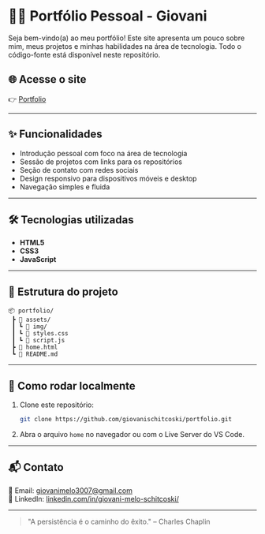 # 🧑‍💻 Portfólio Pessoal - Giovani

Seja bem-vindo(a) ao meu portfólio! Este site apresenta um pouco sobre mim, meus projetos e minhas habilidades na área de tecnologia. Todo o código-fonte está disponível neste repositório.

## 🌐 Acesse o site

👉 [Portfolio](https://giovanischitcoski.github.io/portfolio/home.html)  

---

## ✨ Funcionalidades

- Introdução pessoal com foco na área de tecnologia
- Sessão de projetos com links para os repositórios
- Seção de contato com redes sociais
- Design responsivo para dispositivos móveis e desktop
- Navegação simples e fluida

---

## 🛠️ Tecnologias utilizadas

- **HTML5**
- **CSS3**
- **JavaScript**

---

## 📁 Estrutura do projeto

```
📦 portfolio/
 ┣ 📁 assets/
 ┃ ┗ 📁 img/
 ┃ ┗ 📜 styles.css
 ┃ ┗ 📜 script.js
 ┣ 📜 home.html
 ┗ 📜 README.md
```

---

## 🚀 Como rodar localmente

1. Clone este repositório:
   ```bash
   git clone https://github.com/giovanischitcoski/portfolio.git
   ```
2. Abra o arquivo `home` no navegador ou com o Live Server do VS Code.

---

## 📬 Contato

📧 Email: [giovanimelo3007@gmail.com](mailto:giovanimelo3007@gmail.com)  
💼 LinkedIn: [linkedin.com/in/giovani-melo-schitcoski/](https://www.linkedin.com/in/giovani-melo-schitcoski)

---
> "A persistência é o caminho do êxito." – Charles Chaplin
```
